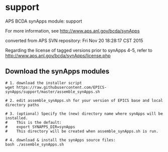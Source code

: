 # support
APS BCDA synApps module: support

For more information, see
   http://www.aps.anl.gov/bcda/synApps

converted from APS SVN repository: Fri Nov 20 18:28:17 CST 2015

Regarding the license of tagged versions prior to synApps 4-5,
refer to http://www.aps.anl.gov/bcda/synApps/license.php


## Download the synApps modules

```
# 1. download the installer script
wget https://raw.githubusercontent.com/EPICS-synApps/support/master/assemble_synApps.sh

# 2. edit assemble_synApps.sh for your version of EPICS base and local directory paths

# 3. (optional) Specify the (new) directory name where synApps will be installed.
#    This is the default:
#    export SYNAPPS_DIR=synApps
#    This directory will be created when assemble_synApps.sh is run.

# 4. download & install the synApps source files:
bash ./assemble_synApps.sh
```
